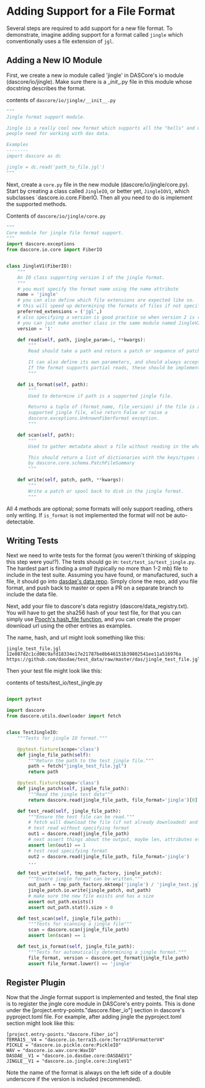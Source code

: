 # Adding Support for a File Format

Several steps are required to add support for a new file format. To demonstrate, imagine adding support for a
format called `jingle` which conventionally uses a file extension of `jgl`.

## Adding a New IO Module

First, we create a new io module called 'jingle' in DASCore's io module (dascore/io/jingle).
Make sure there is a \__init__.py file in this module whose docstring describes the format.

contents of `dascore/io/jingle/__init__.py`
```python
"""
Jingle format support module.

Jingle is a really cool new format which supports all the "bells" and whistles
people need for working with das data.

Examples
--------
import dascore as dc

jingle = dc.read('path_to_file.jgl')
"""
```

Next, create a `core.py` file in the new module (dascore/io/jingle/core.py). Start by creating
a class called `JingleIO`, or better yet, `JingleIOV1`, which subclasses `dascore.io.core.FiberIO.
Then all you need to do is implement the supported methods.

Contents of `dascore/io/jingle/core.py`

```python
"""
Core module for jingle file format support.
"""
import dascore.exceptions
from dascore.io.core import FiberIO


class JingleV1(FiberIO):
    """
    An IO class supporting version 1 of the jingle format.
    """
    # you must specify the format name using the name attribute
    name = 'jingle'
    # you can also define which file extensions are expected like so.
    # this will speed up determining the formats of files if not specified.
    preferred_extensions = ('jgl',)
    # also specifying a version is good practice so when version 2 is released
    # you can just make another class in the same module named JingleV2.
    version = '1'

    def read(self, path, jingle_param=1, **kwargs):
        """
        Read should take a path and return a patch or sequence of patches.

        It can also define its own parameters, and should always accept kwargs.
        If the format supports partial reads, these should be implemented as well.
        """

    def is_format(self, path):
        """
        Used to determine if path is a supported jingle file.

        Returns a tuple of (format_name, file_version) if the file is a
        supported jingle file, else return False or raise a
        dascore.exceptions.UnknownFiberFormat exception.
        """

    def scan(self, path):
        """
        Used to gather metadata about a file without reading in the whole file.

        This should return a list of dictionaries with the keys/types specified
        by dascore.core.schema.PatchFileSummary
        """

    def write(self, patch, path, **kwargs):
        """
        Write a patch or spool back to disk in the jingle format.
        """
```

All 4 methods are optional; some formats will only support reading,
others only writing. If `is_format` is not implemented the format will not
be auto-detectable.


## Writing Tests

Next we need to write tests for the format (you weren't thinking of skipping
this step were you!?). The tests should go in: `test/test_io/test_jingle.py`.
The hardest part is finding a *small* (typically no more than 1-2 mb) file to
include in the test suite. Assuming you have found, or manufactured, such
a file, it should go into [dasdae's data repo](https://github.com/DASDAE/test_data).
Simply clone the repo, add you file format, and push back to master or open a
PR on a separate branch to include the data file.

Next, add your file to dascore's data registry (dascore/data_registry.txt).
You will have to get the sha256 hash of your test file, for that you can simply
use [Pooch's hash_file function](https://www.fatiando.org/pooch/latest/api/generated/pooch.file_hash.html),
and you can create the proper download url using the other entries as examples.

The name, hash, and url might look something like this:

```
jingle_test_file.jgl
12e087d2c1cd08c9afd18334e17e21787be0b646151b39802541ee11a516976a
https://github.com/dasdae/test_data/raw/master/das/jingle_test_file.jgl
```

Then your test file might look like this:

contents of tests/test_io/test_jingle.py

```python

import pytest

import dascore
from dascore.utils.downloader import fetch


class TestJingleIO:
    """Tests for jingle IO format."""

    @pytest.fixture(scope='class')
    def jingle_file_path(self):
        """Return the path to the test jingle file."""
        path = fetch("jingle_test_file.jgl")
        return path

    @pytest.fixture(scope='class')
    def jingle_patch(self, jingle_file_path):
        """Read the jingle test data"""
        return dascore.read(jingle_file_path, file_format='jingle')[0]

    def test_read(self, jingle_file_path):
        """Ensure the test file can be read."""
        # fetch will download the file (if not already downloaded) and
        # test read without specifying format
        out1 = dascore.read(jingle_file_path)
        # next assert things about the output, maybe len, attributes etc.
        assert len(out1) == 1
        # test read specifying format
        out2 = dascore.read(jingle_file_path, file_format='jingle')
        ...

    def test_write(self, tmp_path_factory, jingle_patch):
        """Ensure jingle format can be written."""
        out_path = tmp_path_factory.mktemp('jingle') / 'jingle_test.jgl'
        jingle_patch.io.write(jingle_patch, out_path)
        # make sure the new file exists and has a size
        assert out_path.exists()
        assert out_path.stat().size > 0

    def test_scan(self, jingle_file_path):
        """Tests for scanning a jingle file"""
        scan = dascore.scan(jingle_file_path)
        assert len(scan) == 1

    def test_is_format(self, jingle_file_path):
        """Tests for automatically determining a jingle format."""
        file_format, version = dascore.get_format(jingle_file_path)
        assert file_format.lower() == 'jingle'

```

## Register Plugin

Now that the Jingle format support is implemented and tested, the final step is to
register the jingle core module in DASCore's entry points. This is done under the
[project.entry-points."dascore.fiber_io"] section in dascore's
pyproject.toml file. For example, after adding jingle the pyproject.toml section
might look like this:

```
[project.entry-points."dascore.fiber_io"]
TERRA15__V4 = "dascore.io.terra15.core:Terra15FormatterV4"
PICKLE = "dascore.io.pickle.core:PickleIO"
WAV = "dascore.io.wav.core:WavIO"
DASDAE__V1 = "dascore.io.dasdae.core:DASDAEV1"
JINGLE__V1 = "dascore.io.jingle.core:JingleV1"
```

Note the name of the format is always on the left side of a double underscore
if the version is included (recommended).
